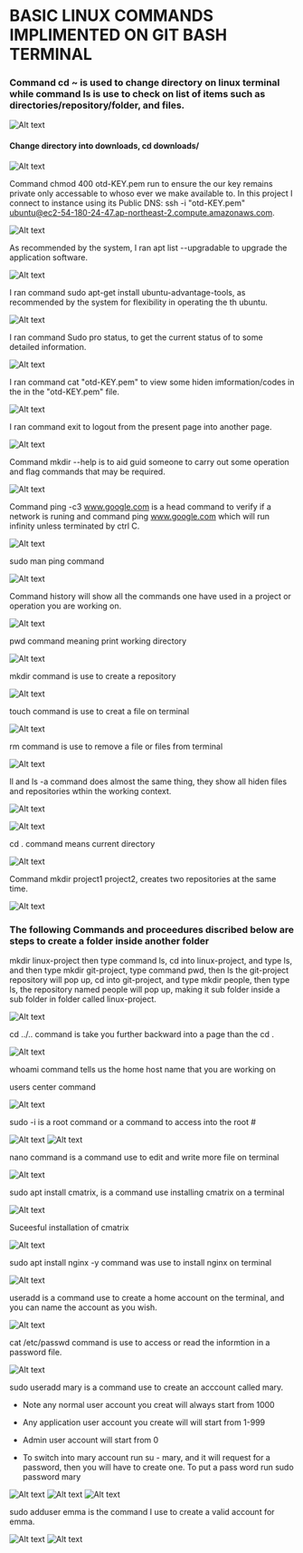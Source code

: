 # BASIC LINUX COMMANDS IMPLIMENTED ON GIT BASH TERMINAL #

### Command cd ~ is used to change directory on linux terminal while command ls is use to check on list of items such as directories/repository/folder, and files. ###

![Alt text](<Images/Screenshot 2023-10-23 113252.png>)

#### Change directory into downloads, cd downloads/ ####

![Alt text](<Images/Screenshot 2023-10-23 113325.png>)

Command chmod 400 otd-KEY.pem run to ensure the our key remains private only accessable to whoso ever we make available to.
In this project I connect to instance using its Public DNS: ssh -i "otd-KEY.pem" ubuntu@ec2-54-180-24-47.ap-northeast-2.compute.amazonaws.com.

![Alt text](<Images/Screenshot 2023-10-23 113418.png>)

As recommended by the system, I ran apt list --upgradable to upgrade the application software.

![Alt text](<Images/Screenshot 2023-10-23 113938.png>)

I ran command sudo apt-get install ubuntu-advantage-tools, as recommended by the system for flexibility in operating the th ubuntu.

![Alt text](<Images/Screenshot 2023-10-23 114225.png>)

I ran command Sudo pro status, to get the current status of to some detailed information.

![Alt text](<Images/Screenshot 2023-10-23 114443.png>)

I ran command cat "otd-KEY.pem" to view some hiden imformation/codes in the in the "otd-KEY.pem" file.

![Alt text](<Images/Screenshot 2023-10-23 114721.png>)

I ran command exit to logout from the present page into another page.

![Alt text](<Images/Screenshot 2023-10-23 171611.png>)

Command mkdir --help is to aid guid someone to carry out some operation and flag commands that may be required.

![Alt text](<Images/Screenshot 2023-10-23 172025.png>)

Command ping -c3 www.google.com is a head command to verify if a network is runing and command ping www.google.com which will run infinity unless terminated by ctrl C.

![Alt text](<Images/Screenshot 2023-10-23 172315.png>)

 sudo man ping command

 ![Alt text](<Images/Screenshot 2023-10-23 173137.png>)

 Command history will show all the commands one have used in a project or operation you are working on.

 ![Alt text](<Images/Screenshot 2023-10-23 173230.png>)

 pwd command meaning print working directory

 ![Alt text](<Images/Screenshot 2023-10-23 173559.png>)

 mkdir command is use to create a repository

 ![Alt text](<Images/Screenshot 2023-10-23 173818.png>)

 touch command is use to creat a file on terminal

 ![Alt text](<Images/Screenshot 2023-10-23 173845.png>)

 rm command is use to remove a file or files from terminal

 ![Alt text](<Images/Screenshot 2023-10-23 174007.png>)

 ll and ls -a command does almost the same thing, they show all hiden files and repositories wthin the working context.

 ![Alt text](<Images/Screenshot 2023-10-23 174034.png>)

![Alt text](<Images/Screenshot 2023-10-23 174611.png>)

cd . command means current directory

![Alt text](<Images/Screenshot 2023-10-23 174751.png>)

Command mkdir project1 project2, creates two repositories at the same time.

![Alt text](<Images/Screenshot 2023-10-24 041535.png>)

### The following Commands and proceedures discribed below are steps to create a folder inside another folder ###

mkdir linux-project then type command ls, cd into linux-project, and type ls, and then type mkdir git-project, type command pwd, then ls the git-project repository will pop up, cd into git-project, and type mkdir people, then type ls, the repository named people will pop up, making it sub folder inside a sub folder in folder called linux-project.

![Alt text](<Images/Screenshot 2023-10-24 042126.png>)

cd ../.. command is take you further backward into a page than the cd .

![Alt text](<Images/Screenshot 2023-10-24 042253.png>)

whoami command tells us the home host name that you are working on

users center command

![Alt text](<Images/Screenshot 2023-10-24 043042.png>)

sudo -i is a root command or a command to access into the root #

![Alt text](<Images/Screenshot 2023-10-24 043136.png>)
![Alt text](<Images/Screenshot 2023-10-24 043210.png>)

nano command is a command use to edit and write more file on terminal

![Alt text](<Images/Screenshot 2023-10-24 044127.png>)

sudo apt install cmatrix, is a command use installing cmatrix on a terminal

![Alt text](<Images/Screenshot 2023-10-24 044713.png>)

Suceesful installation of cmatrix

![Alt text](<Images/Screenshot 2023-10-24 044803.png>)

sudo apt install nginx -y command was use to install nginx on terminal

![Alt text](<Images/Screenshot 2023-10-24 045444.png>)

useradd is a command use to create a home account on the terminal, and you can name the account as you wish.

![Alt text](<Images/Screenshot 2023-10-24 045756.png>)

cat /etc/passwd command is use to access or read the informtion in a password file.

![Alt text](<Images/Screenshot 2023-10-24 051207.png>)

sudo useradd mary is a command use to create an acccount called mary.

- Note any normal user account you creat will always start from 1000

- Any application user account you create will will start from 1-999

- Admin user account will start from 0

- To switch into mary account run su - mary, and it will request for a password, then you will have to create one.
To put a pass word run sudo password mary

![Alt text](<Images/Screenshot 2023-10-24 052612.png>)
![Alt text](<Images/Screenshot 2023-10-24 052620.png>)
![Alt text](<Images/Screenshot 2023-10-24 055525.png>)

sudo adduser emma is the command I use to create a valid account for emma.

![Alt text](<Images/Screenshot 2023-10-24 061959.png>)
![Alt text](<Images/Screenshot 2023-10-24 062021.png>)